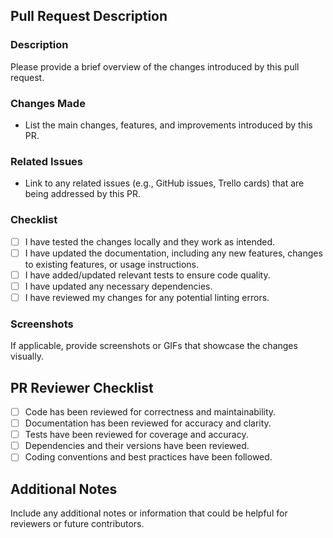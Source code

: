 ## Pull Request Description

### Description

Please provide a brief overview of the changes introduced by this pull request.

### Changes Made

- List the main changes, features, and improvements introduced by this PR.

### Related Issues

- Link to any related issues (e.g., GitHub issues, Trello cards) that are being addressed by this PR.

### Checklist

- [ ] I have tested the changes locally and they work as intended.
- [ ] I have updated the documentation, including any new features, changes to existing features, or usage instructions.
- [ ] I have added/updated relevant tests to ensure code quality.
- [ ] I have updated any necessary dependencies.
- [ ] I have reviewed my changes for any potential linting errors.

### Screenshots

If applicable, provide screenshots or GIFs that showcase the changes visually.

## PR Reviewer Checklist

- [ ] Code has been reviewed for correctness and maintainability.
- [ ] Documentation has been reviewed for accuracy and clarity.
- [ ] Tests have been reviewed for coverage and accuracy.
- [ ] Dependencies and their versions have been reviewed.
- [ ] Coding conventions and best practices have been followed.

## Additional Notes

Include any additional notes or information that could be helpful for reviewers or future contributors.

<!-- Add any other sections as necessary to communicate the changes and the context of the PR effectively. -->

